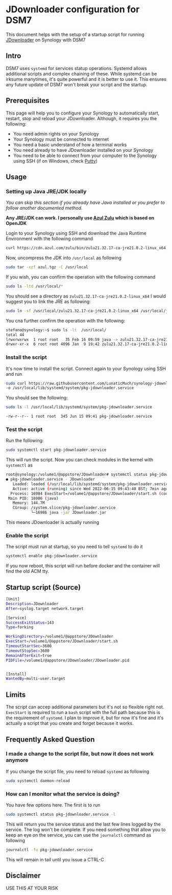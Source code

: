 # JDownloader configuration for DSM7

This document helps with the setup of a startup script for running [JDownloader](https://jdownloader.org) on Synology with DSM7

## Intro

DSM7 uses `systemd` for services statup operations. Systemd allows additional scripts and complex chaining of these. While systemd can be irksume manytimes, it's quite powerful and it is better to use it. This ensures any future update of DSM7 won't break your script and the startup.

## Prerequisites

This page will help you to configure your Synology to automatically start, restart, stop and reload your JDownloader. Although, it requires you the following:

- You need admin rights on your Synology
- Your Synology must be connected to internet
- You need a basic understand of how a terminal works
- You need already to have JDownloader installed on your Synology
- You need to be able to connect from your computer to the Synology using SSH (if on Windows, check [Putty](https://www.chiark.greenend.org.uk/~sgtatham/putty/latest.html))

## Usage

### Setting up Java JRE/JDK locally

_You can skip this section if you already have Java installed or you prefer to follow another documented method._

**Any JRE/JDK can work. I personally use [Azul Zulu](https://www.azul.com/downloads/#zulu) which is based on OpenJDK**

Login to your Synology using SSH and download the Java Runtime Environment with the following command

```bash
curl https://cdn.azul.com/zulu/bin/zulu21.32.17-ca-jre21.0.2-linux_x64.tar.gz -o azul.tgz
```

Now, uncompress the JDK into `/usr/local` as following

```bash
sudo tar -xzf azul.tgz -C /usr/local
```

If you wish, you can confirm the operation with the following command

```bash
sudo ls -ltd /usr/local/*
```

You should see a directory as `zulu21.32.17-ca-jre21.0.2-linux_x64`
I would suggest you to link the JRE as following:

```bash
sudo ln -sf /usr/local/zulu21.32.17-ca-jre21.0.2-linux_x64 /usr/local/java
```

You cna further confirm the operation with the following:

```bash
stefano@synology:~$ sudo ls -lt  /usr/local/
total 44
lrwxrwxrwx  1 root root   35 Feb 16 09:59 java -> zulu21.32.17-ca-jre21.0.2-linux_x64
drwxr-xr-x  6 root root 4096 Jan  9 19:42 zulu21.32.17-ca-jre21.0.2-linux_x64
```

### Install the script

It's now time to install the script. Connect again to your Synology using SSH and run

```bash
sudo curl https://raw.githubusercontent.com/LunaticMuch/synology-jdownloader/develop/pkg-jdownloader.service \
-o /usr/local/lib/systemd/system/pkg-jdownloader.service
```

You should see the following:

```bash
sudo ls -l /usr/local/lib/systemd/system/pkg-jdownloader.service

-rw-r--r-- 1 root root  345 Jun 15 09:41 pkg-jdownloader.service
```

### Test the script

Run the following:

```bash
sudo systemctl start pkg-jdownloader.service
```

This will run the script. Now you can check modules in the kernel with `systemctl` as

```bash
root@synology:/volume1/@appstore/JDownloader# systemctl status pkg-jdownloader.service -l
● pkg-jdownloader.service - JDownloader
   Loaded: loaded (/usr/local/lib/systemd/system/pkg-jdownloader.service; disabled; vendor preset: disabled)
   Active: active (running) since Wed 2022-06-15 09:43:40 BST; 7min ago
  Process: 16984 ExecStart=/volume1/@appstore/JDownloader/start.sh (code=exited, status=0/SUCCESS)
 Main PID: 16986 (java)
   Memory: 144.7M
   CGroup: /system.slice/pkg-jdownloader.service
           └─16986 java -jar JDownloader.jar
```

This means JDownloader is actually running

### Enable the script

The script must run at startup, so you need to tell `systemd` to do it

```bash
systemctl enable pkg-jdownloader.service
```

If you now reboot, this script will run before docker and the container will find the old ACM tty.

## Startup script (Source)

```bash
[Unit]
Description=JDownloader
After=syslog.target network.target

[Service]
SuccessExitStatus=143
Type=forking

WorkingDirectory=/volume1/@appstore/JDownloader
ExecStart=/volume1/@appstore/JDownloader/start.sh
TimeoutStartSec=3600
TimeoutStopSec=3600
RemainAfterExit=true
PIDFile=/volume1/@appstore/JDownloader/JDownloader.pid


[Install]
WantedBy=multi-user.target
```

## Limits

The script can accep additional parameters but it's not so flexible right not. `ExecStart` is required to run a `bash` script with the full path because this is the requirement of `systemd`. I plan to improve it, but for now it's fine and it's actually a script that you create and forget because it works.

## Frequently Asked Question

### I made a change to the script file, but now it does not work anymore

If you change the script file, you need to reload `systemd` as following

```bash
sudo systemctl daemon-reload
```

### How can I monitor what the service is doing?

You have few options here. The first is to run

```bash
sudo systemctl status pkg-jdownloader.service -l
```

This will return you the service status and the last few lines logged by the service. The log won't be complete. If you need something that allow you to keep an eye on the service, you can use the `journalctl` command as following

```bash
journalctl -fu pkg-jdownloader.service
```

This will remain in tail until you issue a CTRL-C

## Disclaimer

USE THIS AT YOUR RISK
